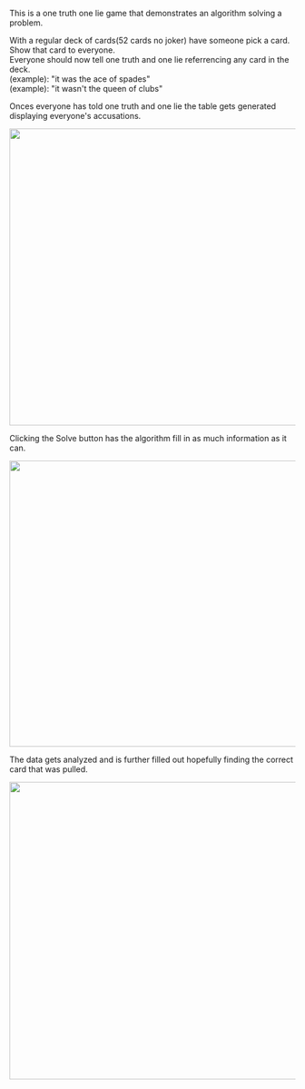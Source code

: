 This is a one truth one lie game that demonstrates an algorithm solving a problem.

With a regular deck of cards(52 cards no joker) have someone pick a card.</br>
Show that card to everyone.</br>
Everyone should now tell one truth and one lie referrencing any card in the deck.</br>
(example): "it was the ace of spades"</br>
(example): "it wasn't the queen of clubs"</br>

Onces everyone has told one truth and one lie the table gets generated displaying everyone's accusations.

<img src="https://c1.staticflickr.com/5/4243/34174777354_5dbfbb80c8_b.jpg" width="786" height="523">

Clicking the Solve button has the algorithm fill in as much information as it can.

<img src="https://c1.staticflickr.com/5/4248/34978546526_6d6787c0e8_b.jpg" width="762" height="504">

The data gets analyzed and is further filled out hopefully finding the correct card that was pulled.

<img src="https://c1.staticflickr.com/5/4225/34631151030_6bec60c7cf_b.jpg" width="764" height="524">
